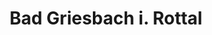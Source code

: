 ---
title: Bad Griesbach i. Rottal
url: /bad-griesbach-i-rottal/
latitude: 48.419
longitude: 13.182
---